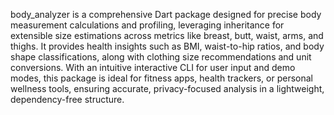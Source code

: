 body_analyzer is a comprehensive Dart package designed for precise body measurement calculations and profiling, leveraging inheritance for extensible size estimations across metrics like breast, butt, waist, arms, and thighs. It provides health insights such as BMI, waist-to-hip ratios, and body shape classifications, along with clothing size recommendations and unit conversions. With an intuitive interactive CLI for user input and demo modes, this package is ideal for fitness apps, health trackers, or personal wellness tools, ensuring accurate, privacy-focused analysis in a lightweight, dependency-free structure.
